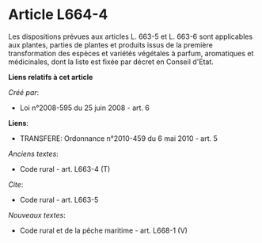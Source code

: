 # Article L664-4

Les dispositions prévues aux articles L. 663-5 et L. 663-6 sont applicables aux plantes, parties de plantes et produits issus
de la première transformation des espèces et variétés végétales à parfum, aromatiques et médicinales, dont la liste est fixée
par décret en Conseil d'Etat.

**Liens relatifs à cet article**

_Créé par_:

  - Loi n°2008-595 du 25 juin 2008 - art. 6

**Liens**:

  - TRANSFERE: Ordonnance n°2010-459 du 6 mai 2010 - art. 5

_Anciens textes_:

  - Code rural - art. L663-4 (T)

_Cite_:

  - Code rural - art. L663-5

_Nouveaux textes_:

  - Code rural et  de la pêche maritime - art. L668-1 (V)
